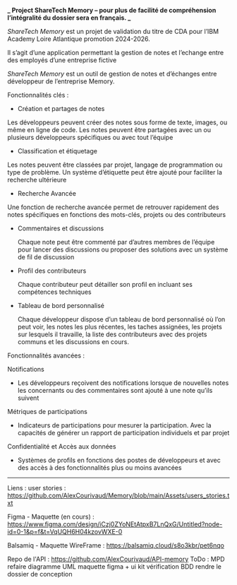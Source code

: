 
**_ Project ShareTech Memory – pour plus de facilité de compréhension l’intégralité du dossier sera en français. _**

*ShareTech Memory* est un projet de validation du titre de CDA pour l’IBM Academy Loire Atlantique promotion 2024-2026.

Il s’agit d’une application permettant la gestion de notes et l’echange entre des employés d’une entreprise fictive



*ShareTech Memory* est un outil de gestion de notes et d’échanges entre développeur de l’entreprise Memory.

Fonctionnalités clés :

- Création et partages de notes

Les développeurs peuvent créer des notes sous forme de texte, images, ou même en ligne de code. Les notes peuvent être partagées avec un ou plusieurs développeurs spécifiques ou avec tout l’équipe

- Classification et étiquetage

Les notes peuvent être classées par projet, langage de programmation ou type de problème. Un système d’étiquette peut être ajouté pour faciliter la recherche ultérieure

- Recherche Avancée

Une fonction de recherche avancée permet de retrouver rapidement des notes spécifiques en fonctions des mots-clés, projets ou des contributeurs

- Commentaires et discussions

  Chaque note peut être commenté par d’autres membres de l’équipe pour lancer des discussions ou proposer des solutions avec un système de fil de discussion

- Profil des contributeurs

  Chaque contributeur peut détailler son profil en incluant ses compétences techniques

- Tableau de bord personnalisé

  Chaque développeur dispose d’un tableau de bord personnalisé où l’on peut voir, les notes les plus récentes, les taches assignées, les projets sur lesquels il travaille, la liste des contributeurs avec des
  projets communs et les discussions en cours.

Fonctionnalités avancées :

Notifications

- Les développeurs reçoivent des notifications lorsque de nouvelles notes les concernants ou des commentaires sont ajouté à une note qu’ils suivent

Métriques de participations

- Indicateurs de participations pour mesurer la participation. Avec la capacités de générer un rapport de participation individuels et par projet

Confidentialité et Accès aux données

- Systèmes de profils en fonctions des postes de développeurs et avec des accès à des fonctionnalités plus ou moins avancées

---

Liens :
user stories : https://github.com/AlexCourivaud/Memory/blob/main/Assets/users_stories.txt

Figma - Maquette (en cours) : https://www.figma.com/design/iCzj0ZYoNEtAtpxB7LnQxG/Untitled?node-id=0-1&p=f&t=VqUQH6H04kzovWXE-0

Balsamiq - Maquette WireFrame : https://balsamiq.cloud/s8o3kbr/pet6nqo

Repo de l'API : https://github.com/AlexCourivaud/API-memory
ToDo :
MPD
refaire diagramme UML
maquette figma + ui kit
vérification BDD
rendre le dossier de conception
